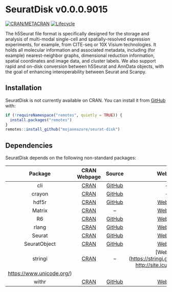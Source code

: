 
<!-- README.md is generated from README.Rmd. Please edit that file -->

# SeuratDisk v0.0.0.9015

<!-- badges: start -->

[![CRAN/METACRAN](https://img.shields.io/cran/v/SeuratDisk)](https://cran.r-project.org/package=SeuratDisk)
[![Lifecycle](https://img.shields.io/badge/lifecycle-experimental-orange.svg)](https://github.com/mojaveazure/seurat-disk)
<!-- badges: end -->

<!-- Interfaces for HDF5-based Single Cell File Formats -->

The h5Seurat file format is specifically designed for the storage and
analysis of multi-modal single-cell and spatially-resolved expression
experiments, for example, from CITE-seq or 10X Visium technologies. It
holds all molecular information and associated metadata, including (for
example) nearest-neighbor graphs, dimensional reduction information,
spatial coordinates and image data, and cluster labels. We also support
rapid and on-disk conversion between h5Seurat and AnnData objects, with
the goal of enhancing interoperability between Seurat and Scanpy.

## Installation

SeuratDisk is not currently available on CRAN. You can install it from
[GitHub](https://github.com/mojaveazure/seurat-disk) with:

``` r
if (!requireNamespace("remotes", quietly = TRUE)) {
  install.packages("remotes")
}
remotes::install_github("mojaveazure/seurat-disk")
```

## Dependencies

SeuratDisk depends on the following non-standard packages:

|           Package           |                      CRAN Webpage                       |                         Source                         |                                   Website                                    |
| :-------------------------: | :-----------------------------------------------------: | :----------------------------------------------------: | :--------------------------------------------------------------------------: |
|             cli             |     [CRAN](https://cran.r-project.org/package=cli)      |     [GitHub](https://github.com/r-lib/cli#readme)      |                                      –                                       |
|           crayon            |    [CRAN](https://cran.r-project.org/package=crayon)    |    [GitHub](https://github.com/r-lib/crayon#readme)    |                                      –                                       |
|            hdf5r            |    [CRAN](https://cran.r-project.org/package=hdf5r)     |      [GitHub](https://github.com/hhoeflin/hdf5r)       |                 [Website](https://hhoeflin.github.io/hdf5r/)                 |
|           Matrix            |    [CRAN](https://cran.r-project.org/package=Matrix)    |                           –                            |               [Website](http://Matrix.R-forge.R-project.org/)                |
|             R6              |      [CRAN](https://cran.r-project.org/package=R6)      |         [GitHub](https://github.com/r-lib/R6/)         |                       [Website](https://r6.r-lib.org)                        |
|            rlang            |    [CRAN](https://cran.r-project.org/package=rlang)     |        [GitHub](https://github.com/r-lib/rlang)        |                      [Website](https://rlang.r-lib.org)                      |
|           Seurat            |    [CRAN](https://cran.r-project.org/package=Seurat)    |     [GitHub](https://github.com/satijalab/seurat)      |                   [Website](https://satijalab.org/seurat)                    |
|        SeuratObject         | [CRAN](https://cran.r-project.org/package=SeuratObject) | [GitHub](https://github.com/mojaveazure/seurat-object) |                   [Website](https://satijalab.org/seurat)                    |
|           stringi           |   [CRAN](https://cran.r-project.org/package=stringi)    |                           –                            | \[Website\](<https://stringi.gagolewski.com/> <http://site.icu-project.org/> |
| <https://www.unicode.org/>) |                                                         |                                                        |                                                                              |
|            withr            |    [CRAN](https://cran.r-project.org/package=withr)     |    [GitHub](https://github.com/r-lib/withr#readme)     |                      [Website](https://withr.r-lib.org)                      |
